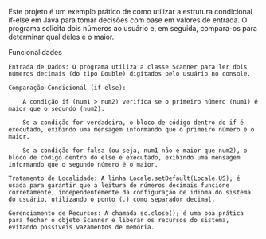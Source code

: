 Este projeto é um exemplo prático de como utilizar a estrutura condicional if-else em Java para tomar decisões com base em valores de entrada. O programa solicita dois números ao usuário e, em seguida, compara-os para determinar qual deles é o maior.

Funcionalidades

    Entrada de Dados: O programa utiliza a classe Scanner para ler dois números decimais (do tipo Double) digitados pelo usuário no console.

    Comparação Condicional (if-else):

        A condição if (num1 > num2) verifica se o primeiro número (num1) é maior que o segundo (num2).

        Se a condição for verdadeira, o bloco de código dentro do if é executado, exibindo uma mensagem informando que o primeiro número é o maior.

        Se a condição for falsa (ou seja, num1 não é maior que num2), o bloco de código dentro do else é executado, exibindo uma mensagem informando que o segundo número é o maior.

    Tratamento de Localidade: A linha Locale.setDefault(Locale.US); é usada para garantir que a leitura de números decimais funcione corretamente, independentemente da configuração de idioma do sistema do usuário, utilizando o ponto (.) como separador decimal.

    Gerenciamento de Recursos: A chamada sc.close(); é uma boa prática para fechar o objeto Scanner e liberar os recursos do sistema, evitando possíveis vazamentos de memória.
